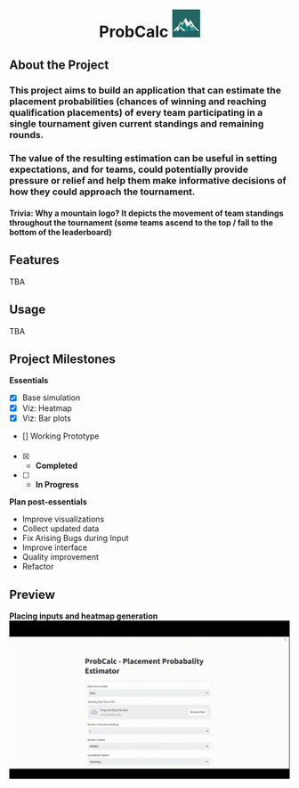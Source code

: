# <p style="text-align: center;">ProbCalc <img src="https://github.com/ggako/probCalc/blob/main/images/mountain_icon.png?raw=true" width="50" height="50"> </p> 
## About the Project
### This project aims to build an application that can estimate the placement probabilities (chances of winning and reaching qualification placements) of every team participating in a single tournament given current standings and remaining rounds. 

### The value of the resulting estimation can be useful in setting expectations, and for teams, could potentially provide pressure or relief and help them make informative decisions of how they could approach the tournament.

#### Trivia: Why a mountain logo? It depicts the movement of team standings throughout the tournament (some teams ascend to the top / fall to the bottom of the leaderboard)

## Features
TBA

## Usage
TBA

## Project Milestones
**Essentials**
- [x] Base simulation
- [x] Viz: Heatmap
- [x] Viz: Bar plots
- [] Working Prototype
####
- [x] - **Completed**
- [ ] - **In Progress**

**Plan post-essentials**
- Improve visualizations
- Collect updated data
- Fix Arising Bugs during Input
- Improve interface
- Quality improvement
- Refactor

## Preview
**Placing inputs and heatmap generation**
![Alt Text](https://github.com/ggako/probCalc/blob/main/images/demo.gif?raw=true)




